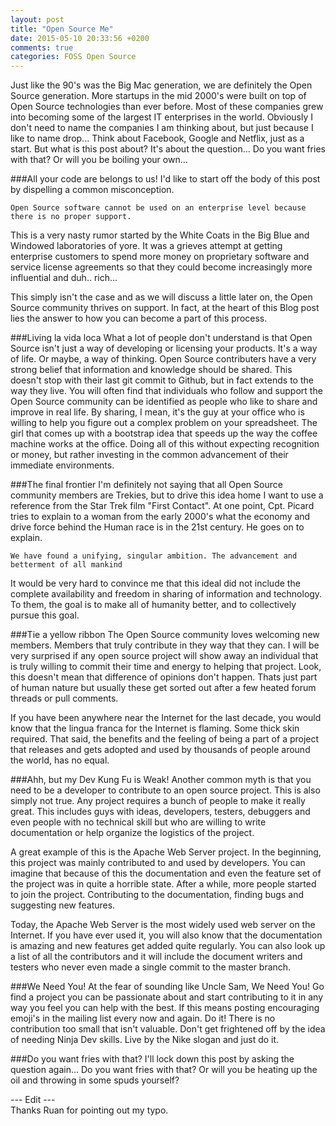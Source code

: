 ```yaml
---
layout: post
title: "Open Source Me"
date: 2015-05-10 20:33:56 +0200
comments: true
categories: FOSS Open Source
---
```

Just like the 90's was the Big Mac generation, we are definitely the Open Source generation. More startups in the mid 2000's were built on top of Open Source technologies than ever before. Most of these companies grew into becoming some of the largest IT enterprises in the world. Obviously I don't need to name the companies I am thinking about, but just because I like to name drop... Think about Facebook, Google and Netflix, just as a start. But what is this post about? It's about the question... Do you want fries with that? Or will you be boiling your own...

<!--more-->

###All your code are belongs to us!
I'd like to start off the body of this post by dispelling a common misconception.  

`Open Source software cannot be used on an enterprise level because there is no proper support.`   

This is a very nasty rumor started by the White Coats in the Big Blue and Windowed laboratories of yore. It was a grieves attempt at getting enterprise customers to spend more money on proprietary software and service license agreements so that they could become increasingly more influential and duh.. rich... 

This simply isn't the case and as we will discuss a little later on, the Open Source community thrives on support. In fact, at the heart of this Blog post lies the answer to how you can become a part of this process. 

###Living la vida loca
What a lot of people don't understand is that Open Source isn't just a way of developing or licensing your products. It's a way of life. Or maybe, a way of thinking. Open Source contributers have a very strong belief that information and knowledge should be shared. This doesn't stop with their last git commit to Github, but in fact extends to the way they live. You will often find that individuals who follow and support the Open Source community can be identified as people who like to share and improve in real life. By sharing, I mean, it's the guy at your office who is willing to help you figure out a complex problem on your spreadsheet. The girl that comes up with a bootstrap idea that speeds up the way the coffee machine works at the office. Doing all of this without expecting recognition or money, but rather investing in the common advancement of their immediate environments. 

###The final frontier
I'm definitely not saying that all Open Source community members are Trekies, but to drive this idea home I want to use a reference from the Star Trek film "First Contact". At one point, Cpt. Picard tries to explain to a woman from the early 2000's what the economy and drive force behind the Human race is in the 21st century. He goes on to explain. 

`We have found a unifying, singular ambition. The advancement and betterment of all mankind`   

It would be very hard to convince me that this ideal did not include the complete availability and freedom in sharing of information and technology. To them, the goal is to make all of humanity better, and to collectively pursue this goal. 

###Tie a yellow ribbon
The Open Source community loves welcoming new members. Members that truly contribute in they way that they can. I will be very surprised if any open source project will show away an individual that is truly willing to commit their time and energy to helping that project. Look, this doesn't mean that difference of opinions don't happen. Thats just part of human nature but usually these get sorted out after a few heated forum threads or pull comments. 

If you have been anywhere near the Internet for the last decade, you would know that the lingua franca for the Internet is flaming. Some thick skin required. That said, the benefits and the feeling of being a part of a project that releases and gets adopted and used by thousands of people around the world, has no equal. 

###Ahh, but my Dev Kung Fu is Weak!
Another common myth is that you need to be a developer to contribute to an open source project. This is also simply not true. Any project requires a bunch of people to make it really great. This includes guys with ideas, developers, testers, debuggers and even people with no technical skill but who are willing to write documentation or help organize the logistics of the project. 

A great example of this is the Apache Web Server project. In the beginning, this project was mainly contributed to and used by developers. You can imagine that because of this the documentation and even the feature set of the project was in quite a horrible state. After a while, more people started to join the project. Contributing to the documentation, finding bugs and suggesting new features. 

Today, the Apache Web Server is the most widely used web server on the Internet. If you have ever used it, you will also know that the documentation is amazing and new features get added quite regularly. You can also look up a list of all the contributors and it will include the document writers and testers who never even made a single commit to the master branch. 

###We Need You!
At the fear of sounding like Uncle Sam, We Need You! Go find a project you can be passionate about and start contributing to it in any way you feel you can help with the best. If this means posting encouraging emoji's in the mailing list every now and again. Do it! There is no contribution too small that isn't valuable. Don't get frightened off by the idea of needing Ninja Dev skills. Live by the Nike slogan and just do it. 

###Do you want fries with that? 
I'll lock down this post by asking the question again... Do you want fries with that? Or will you be heating up the oil and throwing in some spuds yourself? 

--- Edit ---    
Thanks Ruan for pointing out my typo.



